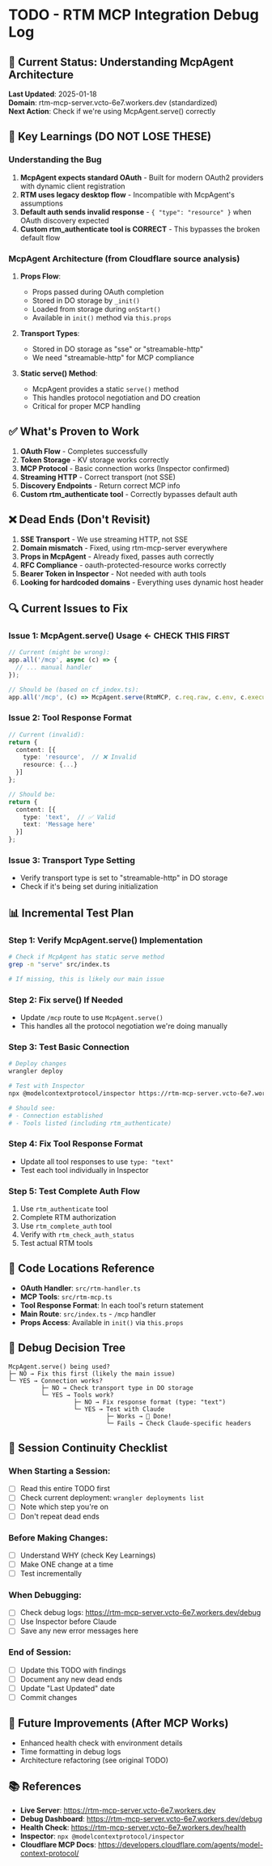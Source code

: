 # TODO - RTM MCP Integration Debug Log

## 🎯 Current Status: Understanding McpAgent Architecture

**Last Updated**: 2025-01-18  
**Domain**: rtm-mcp-server.vcto-6e7.workers.dev (standardized)  
**Next Action**: Check if we're using McpAgent.serve() correctly

## 🧠 Key Learnings (DO NOT LOSE THESE)

### Understanding the Bug
1. **McpAgent expects standard OAuth** - Built for modern OAuth2 providers with dynamic client registration
2. **RTM uses legacy desktop flow** - Incompatible with McpAgent's assumptions
3. **Default auth sends invalid response** - `{ "type": "resource" }` when OAuth discovery expected
4. **Custom rtm_authenticate tool is CORRECT** - This bypasses the broken default flow

### McpAgent Architecture (from Cloudflare source analysis)
1. **Props Flow**:
   - Props passed during OAuth completion
   - Stored in DO storage by `_init()`
   - Loaded from storage during `onStart()`
   - Available in `init()` method via `this.props`
   
2. **Transport Types**:
   - Stored in DO storage as "sse" or "streamable-http"
   - We need "streamable-http" for MCP compliance
   
3. **Static serve() Method**:
   - McpAgent provides a static `serve()` method
   - This handles protocol negotiation and DO creation
   - Critical for proper MCP handling

## ✅ What's Proven to Work

1. **OAuth Flow** - Completes successfully
2. **Token Storage** - KV storage works correctly
3. **MCP Protocol** - Basic connection works (Inspector confirmed)
4. **Streaming HTTP** - Correct transport (not SSE)
5. **Discovery Endpoints** - Return correct MCP info
6. **Custom rtm_authenticate tool** - Correctly bypasses default auth

## ❌ Dead Ends (Don't Revisit)

1. **SSE Transport** - We use streaming HTTP, not SSE
2. **Domain mismatch** - Fixed, using rtm-mcp-server everywhere
3. **Props in McpAgent** - Already fixed, passes auth correctly
4. **RFC Compliance** - oauth-protected-resource works correctly
5. **Bearer Token in Inspector** - Not needed with auth tools
6. **Looking for hardcoded domains** - Everything uses dynamic host header

## 🔍 Current Issues to Fix

### Issue 1: McpAgent.serve() Usage ← CHECK THIS FIRST
```typescript
// Current (might be wrong):
app.all('/mcp', async (c) => {
  // ... manual handler
});

// Should be (based on cf_index.ts):
app.all('/mcp', (c) => McpAgent.serve(RtmMCP, c.req.raw, c.env, c.executionCtx));
```

### Issue 2: Tool Response Format
```typescript
// Current (invalid):
return {
  content: [{
    type: 'resource',  // ❌ Invalid
    resource: {...}
  }]
};

// Should be:
return {
  content: [{
    type: 'text',  // ✅ Valid
    text: 'Message here'
  }]
};
```

### Issue 3: Transport Type Setting
- Verify transport type is set to "streamable-http" in DO storage
- Check if it's being set during initialization

## 📊 Incremental Test Plan

### Step 1: Verify McpAgent.serve() Implementation
```bash
# Check if McpAgent has static serve method
grep -n "serve" src/index.ts

# If missing, this is likely our main issue
```

### Step 2: Fix serve() If Needed
- Update `/mcp` route to use `McpAgent.serve()`
- This handles all the protocol negotiation we're doing manually

### Step 3: Test Basic Connection
```bash
# Deploy changes
wrangler deploy

# Test with Inspector
npx @modelcontextprotocol/inspector https://rtm-mcp-server.vcto-6e7.workers.dev/mcp

# Should see:
# - Connection established
# - Tools listed (including rtm_authenticate)
```

### Step 4: Fix Tool Response Format
- Update all tool responses to use `type: "text"`
- Test each tool individually in Inspector

### Step 5: Test Complete Auth Flow
1. Use `rtm_authenticate` tool
2. Complete RTM authorization
3. Use `rtm_complete_auth` tool
4. Verify with `rtm_check_auth_status`
5. Test actual RTM tools

## 📝 Code Locations Reference

- **OAuth Handler**: `src/rtm-handler.ts`
- **MCP Tools**: `src/rtm-mcp.ts` 
- **Tool Response Format**: In each tool's return statement
- **Main Route**: `src/index.ts` - `/mcp` handler
- **Props Access**: Available in `init()` via `this.props`

## 🐛 Debug Decision Tree

```
McpAgent.serve() being used?
├─ NO → Fix this first (likely the main issue)
└─ YES → Connection works?
         ├─ NO → Check transport type in DO storage
         └─ YES → Tools work?
                  ├─ NO → Fix response format (type: "text")
                  └─ YES → Test with Claude
                           ├─ Works → 🎉 Done!
                           └─ Fails → Check Claude-specific headers
```

## 🔧 Session Continuity Checklist

### When Starting a Session:
- [ ] Read this entire TODO first
- [ ] Check current deployment: `wrangler deployments list`
- [ ] Note which step you're on
- [ ] Don't repeat dead ends

### Before Making Changes:
- [ ] Understand WHY (check Key Learnings)
- [ ] Make ONE change at a time
- [ ] Test incrementally

### When Debugging:
- [ ] Check debug logs: https://rtm-mcp-server.vcto-6e7.workers.dev/debug
- [ ] Use Inspector before Claude
- [ ] Save any new error messages here

### End of Session:
- [ ] Update this TODO with findings
- [ ] Document any new dead ends
- [ ] Update "Last Updated" date
- [ ] Commit changes

## 🚀 Future Improvements (After MCP Works)

- Enhanced health check with environment details
- Time formatting in debug logs
- Architecture refactoring (see original TODO)

## 📚 References

- **Live Server**: https://rtm-mcp-server.vcto-6e7.workers.dev
- **Debug Dashboard**: https://rtm-mcp-server.vcto-6e7.workers.dev/debug
- **Health Check**: https://rtm-mcp-server.vcto-6e7.workers.dev/health
- **Inspector**: `npx @modelcontextprotocol/inspector`
- **Cloudflare MCP Docs**: https://developers.cloudflare.com/agents/model-context-protocol/